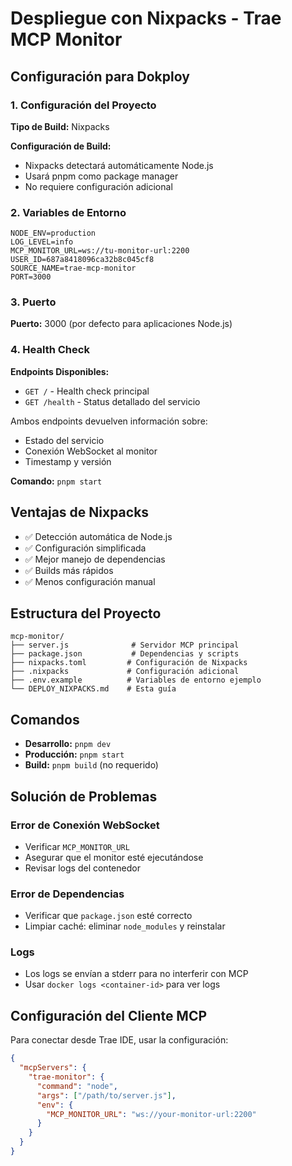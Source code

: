 # Despliegue con Nixpacks - Trae MCP Monitor

## Configuración para Dokploy

### 1. Configuración del Proyecto

**Tipo de Build:** Nixpacks

**Configuración de Build:**
- Nixpacks detectará automáticamente Node.js
- Usará pnpm como package manager
- No requiere configuración adicional

### 2. Variables de Entorno

```env
NODE_ENV=production
LOG_LEVEL=info
MCP_MONITOR_URL=ws://tu-monitor-url:2200
USER_ID=687a8418096ca32b8c045cf8
SOURCE_NAME=trae-mcp-monitor
PORT=3000
```

### 3. Puerto

**Puerto:** 3000 (por defecto para aplicaciones Node.js)

### 4. Health Check

**Endpoints Disponibles:**
- `GET /` - Health check principal
- `GET /health` - Status detallado del servicio

Ambos endpoints devuelven información sobre:
- Estado del servicio
- Conexión WebSocket al monitor
- Timestamp y versión

**Comando:** `pnpm start`

## Ventajas de Nixpacks

- ✅ Detección automática de Node.js
- ✅ Configuración simplificada
- ✅ Mejor manejo de dependencias
- ✅ Builds más rápidos
- ✅ Menos configuración manual

## Estructura del Proyecto

```
mcp-monitor/
├── server.js              # Servidor MCP principal
├── package.json           # Dependencias y scripts
├── nixpacks.toml         # Configuración de Nixpacks
├── .nixpacks             # Configuración adicional
├── .env.example          # Variables de entorno ejemplo
└── DEPLOY_NIXPACKS.md    # Esta guía
```

## Comandos

- **Desarrollo:** `pnpm dev`
- **Producción:** `pnpm start`
- **Build:** `pnpm build` (no requerido)

## Solución de Problemas

### Error de Conexión WebSocket
- Verificar `MCP_MONITOR_URL`
- Asegurar que el monitor esté ejecutándose
- Revisar logs del contenedor

### Error de Dependencias
- Verificar que `package.json` esté correcto
- Limpiar caché: eliminar `node_modules` y reinstalar

### Logs
- Los logs se envían a stderr para no interferir con MCP
- Usar `docker logs <container-id>` para ver logs

## Configuración del Cliente MCP

Para conectar desde Trae IDE, usar la configuración:

```json
{
  "mcpServers": {
    "trae-monitor": {
      "command": "node",
      "args": ["/path/to/server.js"],
      "env": {
        "MCP_MONITOR_URL": "ws://your-monitor-url:2200"
      }
    }
  }
}
```
